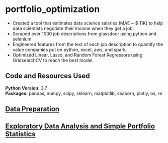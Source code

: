 # portfolio_optimization
* Created a tool that estimates data science salaries (MAE ~ $ 11K) to help data scientists negotiate their income when they get a job.
* Scraped over 1000 job descriptions from glassdoor using python and selenium
* Engineered features from the text of each job description to quantify the value companies put on python, excel, aws, and spark. 
* Optimized Linear, Lasso, and Random Forest Regressors using GridsearchCV to reach the best model. 

## Code and Resources Used 
**Python Version:** 3.7  
**Packages:** pandas, numpy, scipy, sklearn, matplotlib, seaborn, plotly, os, re

## [Data Preparation](https://github.com/XYU1204/portfolio_optimization/blob/main/data_cleaning_processing.ipynb) 

## [Exploratory Data Analysis and Simple Portfolio Statistics](https://github.com/XYU1204/portfolio_optimization/blob/main/EDA_and_simple_portfolio_allocation.ipynb)
